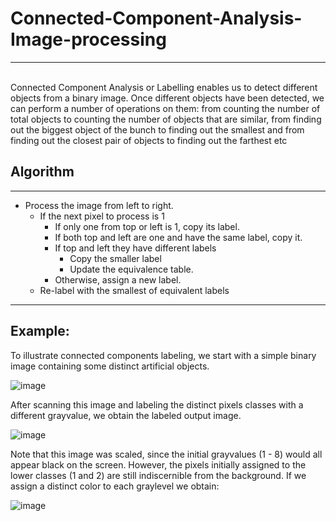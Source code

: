 # Connected-Component-Analysis- Image-processing
---

<br>Connected Component Analysis or Labelling enables us to detect different objects from a binary image. Once different objects have been detected, we can perform a number of operations on them: from counting the number of total objects to counting the number of objects that are similar, from finding out the biggest object of the bunch to finding out the smallest and from finding out the closest pair of objects to finding out the farthest etc 
## Algorithm 
---


- Process the image from left to right.
  - If the next pixel to process is 1
    - If only one from top or left is 1, copy its label.
    - If both top and left are one and have the same label, copy it.
    - If top and left they have different labels
      - Copy the smaller label
      - Update the equivalence table.
    - Otherwise, assign a new label.
  -  Re-label with the smallest of equivalent labels

 ---
 ## Example:
 To illustrate connected components labeling, we start with a simple binary image containing some distinct artificial objects.
 
 
 ![image](https://user-images.githubusercontent.com/63426759/208630330-55ebc252-a5ac-4dca-8a57-d9cbfe501330.png)
 
 After scanning this image and labeling the distinct pixels classes with a different grayvalue, we obtain the labeled output image.
 
 ![image](https://user-images.githubusercontent.com/63426759/208630774-f06c549a-c265-477b-8e0f-86b33ddc4821.png)
 
 Note that this image was scaled, since the initial grayvalues (1 - 8) would all appear black on the screen. However, the pixels initially assigned to the lower classes (1 and 2) are still indiscernible from the background. If we assign a distinct color to each graylevel we obtain:
 
 
 ![image](https://user-images.githubusercontent.com/63426759/208631123-a1013c2b-2286-461e-bc08-93661dff6dc6.png)
 

